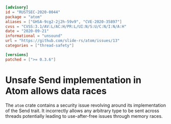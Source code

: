 ```toml
[advisory]
id = "RUSTSEC-2020-0044"
package = "atom"
aliases = ["GHSA-9cg2-2j2h-59v9", "CVE-2020-35897"]
cvss = "CVSS:3.1/AV:L/AC:H/PR:L/UI:N/S:U/C:N/I:N/A:H"
date = "2020-09-21"
informational = "unsound"
url = "https://github.com/slide-rs/atom/issues/13"
categories = ["thread-safety"]

[versions]
patched = [">= 0.3.6"]
```

# Unsafe Send implementation in Atom allows data races

The `atom` crate contains a security issue revolving around its implementation
of the Send trait. It incorrectly allows any arbitrary type to be sent across
threads potentially leading to use-after-free issues through memory races.
